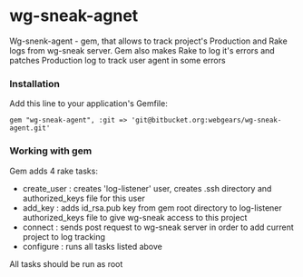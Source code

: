 # wg-sneak-agnet

Wg-snenk-agent - gem, that allows to track project's Production and Rake logs from wg-sneak server. Gem also makes Rake to
log it's errors and patches Production log to track user agent in some errors
### Installation

Add this line to your application's Gemfile:

`gem "wg-sneak-agent", :git => 'git@bitbucket.org:webgears/wg-sneak-agent.git'`

### Working with gem

Gem adds 4 rake tasks:
  - create_user : creates 'log-listener' user, creates .ssh directory and authorized_keys file for this user
  - add_key : adds id_rsa.pub key from gem root directory to log-listener authorized_keys file to give wg-sneak access to this project
  - connect : sends post request to wg-sneak server in order to add current project to log tracking
  - configure : runs all tasks listed above

 All tasks should be run as root